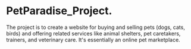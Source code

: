 # PetParadise_Project.
The project is to create a website for buying and selling pets (dogs, cats, birds) and offering related services like animal shelters, pet caretakers, trainers, and veterinary care. It's essentially an online pet marketplace.
